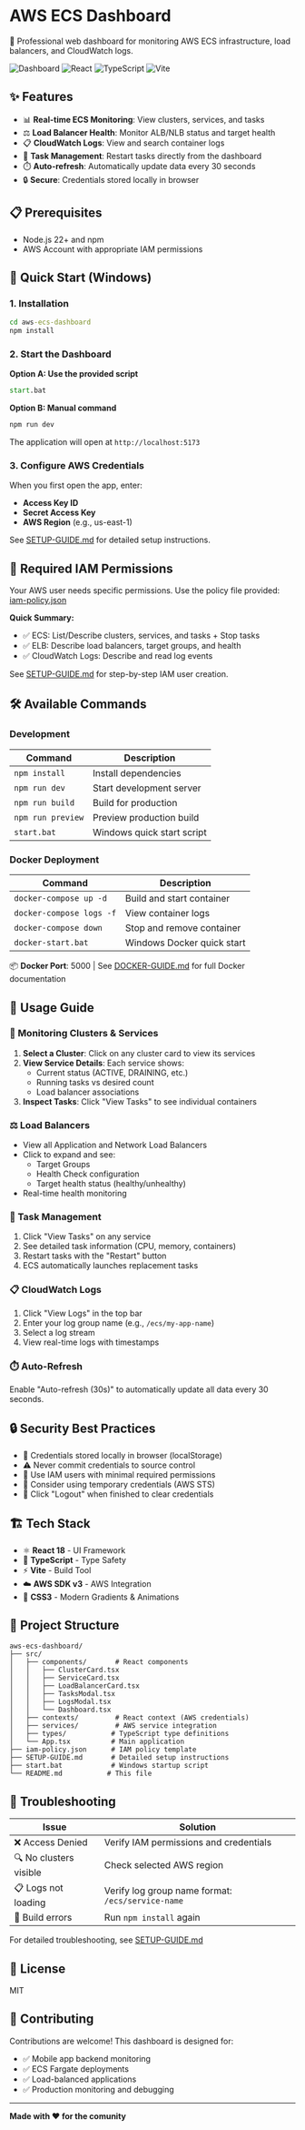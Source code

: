 # AWS ECS Dashboard

🚀 Professional web dashboard for monitoring AWS ECS infrastructure, load balancers, and CloudWatch logs.

![Dashboard](https://img.shields.io/badge/AWS-ECS-orange?style=for-the-badge&logo=amazon-aws)
![React](https://img.shields.io/badge/React-18-blue?style=for-the-badge&logo=react)
![TypeScript](https://img.shields.io/badge/TypeScript-5-blue?style=for-the-badge&logo=typescript)
![Vite](https://img.shields.io/badge/Vite-5-purple?style=for-the-badge&logo=vite)

## ✨ Features

- 📊 **Real-time ECS Monitoring**: View clusters, services, and tasks
- ⚖️ **Load Balancer Health**: Monitor ALB/NLB status and target health
- 📋 **CloudWatch Logs**: View and search container logs
- 🔄 **Task Management**: Restart tasks directly from the dashboard
- ⏱️ **Auto-refresh**: Automatically update data every 30 seconds
- 🔒 **Secure**: Credentials stored locally in browser

## 📋 Prerequisites

- Node.js 22+ and npm
- AWS Account with appropriate IAM permissions

## 🚀 Quick Start (Windows)

### 1. Installation

```cmd
cd aws-ecs-dashboard
npm install
```

### 2. Start the Dashboard

**Option A: Use the provided script**
```cmd
start.bat
```

**Option B: Manual command**
```cmd
npm run dev
```

The application will open at `http://localhost:5173`

### 3. Configure AWS Credentials

When you first open the app, enter:
- **Access Key ID**
- **Secret Access Key**
- **AWS Region** (e.g., us-east-1)

See [SETUP-GUIDE.md](SETUP-GUIDE.md) for detailed setup instructions.

## 🔐 Required IAM Permissions

Your AWS user needs specific permissions. Use the policy file provided: [iam-policy.json](iam-policy.json)

**Quick Summary:**
- ✅ ECS: List/Describe clusters, services, and tasks + Stop tasks
- ✅ ELB: Describe load balancers, target groups, and health
- ✅ CloudWatch Logs: Describe and read log events

See [SETUP-GUIDE.md](SETUP-GUIDE.md) for step-by-step IAM user creation.

## 🛠️ Available Commands

### Development

| Command | Description |
|---------|-------------|
| `npm install` | Install dependencies |
| `npm run dev` | Start development server |
| `npm run build` | Build for production |
| `npm run preview` | Preview production build |
| `start.bat` | Windows quick start script |

### Docker Deployment

| Command | Description |
|---------|-------------|
| `docker-compose up -d` | Build and start container |
| `docker-compose logs -f` | View container logs |
| `docker-compose down` | Stop and remove container |
| `docker-start.bat` | Windows Docker quick start |

📦 **Docker Port**: 5000 | See [DOCKER-GUIDE.md](DOCKER-GUIDE.md) for full Docker documentation

## 📖 Usage Guide

### 🏢 Monitoring Clusters & Services

1. **Select a Cluster**: Click on any cluster card to view its services
2. **View Service Details**: Each service shows:
   - Current status (ACTIVE, DRAINING, etc.)
   - Running tasks vs desired count
   - Load balancer associations
3. **Inspect Tasks**: Click "View Tasks" to see individual containers

### ⚖️ Load Balancers

- View all Application and Network Load Balancers
- Click to expand and see:
  - Target Groups
  - Health Check configuration
  - Target health status (healthy/unhealthy)
- Real-time health monitoring

### 🔄 Task Management

1. Click "View Tasks" on any service
2. See detailed task information (CPU, memory, containers)
3. Restart tasks with the "Restart" button
4. ECS automatically launches replacement tasks

### 📋 CloudWatch Logs

1. Click "View Logs" in the top bar
2. Enter your log group name (e.g., `/ecs/my-app-name`)
3. Select a log stream
4. View real-time logs with timestamps

### ⏱️ Auto-Refresh

Enable "Auto-refresh (30s)" to automatically update all data every 30 seconds.

## 🔒 Security Best Practices

- 🔐 Credentials stored locally in browser (localStorage)
- ⚠️ Never commit credentials to source control
- 👤 Use IAM users with minimal required permissions
- 🎫 Consider using temporary credentials (AWS STS)
- 🚪 Click "Logout" when finished to clear credentials

## 🏗️ Tech Stack

- ⚛️ **React 18** - UI Framework
- 📘 **TypeScript** - Type Safety
- ⚡ **Vite** - Build Tool
- ☁️ **AWS SDK v3** - AWS Integration
- 🎨 **CSS3** - Modern Gradients & Animations

## 📂 Project Structure

```
aws-ecs-dashboard/
├── src/
│   ├── components/       # React components
│   │   ├── ClusterCard.tsx
│   │   ├── ServiceCard.tsx
│   │   ├── LoadBalancerCard.tsx
│   │   ├── TasksModal.tsx
│   │   ├── LogsModal.tsx
│   │   └── Dashboard.tsx
│   ├── contexts/         # React context (AWS credentials)
│   ├── services/         # AWS service integration
│   ├── types/           # TypeScript type definitions
│   └── App.tsx          # Main application
├── iam-policy.json      # IAM policy template
├── SETUP-GUIDE.md       # Detailed setup instructions
├── start.bat            # Windows startup script
└── README.md           # This file
```

## 🐛 Troubleshooting

| Issue | Solution |
|-------|----------|
| ❌ Access Denied | Verify IAM permissions and credentials |
| 🔍 No clusters visible | Check selected AWS region |
| 📋 Logs not loading | Verify log group name format: `/ecs/service-name` |
| 🚫 Build errors | Run `npm install` again |

For detailed troubleshooting, see [SETUP-GUIDE.md](SETUP-GUIDE.md)

## 📝 License

MIT

## 🤝 Contributing

Contributions are welcome! This dashboard is designed for:
- ✅ Mobile app backend monitoring
- ✅ ECS Fargate deployments
- ✅ Load-balanced applications
- ✅ Production monitoring and debugging

---

**Made with ❤️ for the comunity**
